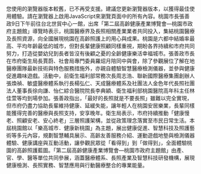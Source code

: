 您使用的瀏覽器版本較舊，已不再受支援。建議您更新瀏覽器版本，以獲得最佳使用體驗。請在瀏覽器上啟用JavaScript來瀏覽頁面中的所有內容。桃園市長張善政9日下午前往台北世貿中心一館，出席「第二屆高齡健康產業博覽會—桃園市政府主題館」導覽時表示，桃園醫療界及長照相關產業業者共同投入，集結桃園醫療及長照資源，向全國展現桃園在高齡照護上的用心與成果。桃園是六都中結婚率最高、平均年齡最低的城市，但對長輩健康照顧同樣重視，期盼各界持續和市府共同努力，打造從嬰幼兒到長者皆沒有後顧之憂的全齡健康樂活幸福城市。張善政市長在市府衛生局長賈蔚、社會局專門委員羅炤月陪同中與會，除了參觀展位了解在地醫療團隊最新技術與特色服務措施外，亦親自體驗智慧醫療檢測儀器，並參與健康促進趣味遊戲。活動中，前衛生福利部常務次長周志浩、聯新國際醫療集團創辦人張煥禎、敏盛醫療體系執行長楊弘仁、天成醫療體系及社團法人金色年代長照社團法人董事長徐向謙、怡仁綜合醫院院長李典穎、衛生福利部桃園醫院高年科主任林佳萱等均到場參加。張善政指出，「最好的長照就是不要長照」雖難以完全實現，但市府仍盡力協助長輩維持健康、延緩失能，讓年輕人在桃園安居樂業，長輩同樣能獲得完善的醫療與長照支持，安享晚年。衛生局表示，市府持續推動「健康慢老、照顧安老、安心終老」三層照護架構，並從政策理念落實至市民日常生活。本屆桃園館以「樂高城市．健康新桃園」為主題，展出健康促進、智慧科技及照護藝術等多元內容，規劃智慧輔具展示、高齡友善服務介紹、運動遊戲地墊與檢測儀器體驗、健康講座與互動活動，讓參觀民眾從「看得到」到「做得到」，全面體驗桃園的高齡照護藍圖。「第二屆高齡健康產業博覽會—桃園市政府主題館」由產、官、學、醫等單位共同參展，涵蓋醫療體系、長照產業及智慧科技研發機構，展現健康檢測、長照實務、智慧應用與行動醫療整合的專業能量。